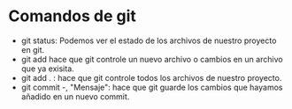 # Comandos de git

- git status: Podemos ver el estado de los archivos de nuestro proyecto en git.
- git add <File>  hace que git controle un nuevo archivo o cambios en un archivo que ya exisita.
- git add . : hace que git controle todos los archivos de nuestro proyecto.
- git commit -, "Mensaje": hace que git guarde los cambios que hayamos añadido en un nuevo commit.
